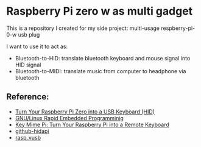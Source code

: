 # Raspberry Pi zero w as multi gadget

This is a repository I created for my side project: multi-usage respberry-pi-0-w usb plug

I want to use it to act as:

* Bluetooth-to-HID: translate bluetooth keyboard and mouse signal into HID signal
* Bluetooth-to-MIDI: translate music from computer to headphone via bluetooth

## Reference:

* [Turn Your Raspberry Pi Zero into a USB Keyboard (HID)](https://randomnerdtutorials.com/raspberry-pi-zero-usb-keyboard-hid/)
* [GNU/Linux Rapid Embedded Programminig](https://learning.oreilly.com/library/view/gnulinux-rapid-embedded/9781786461803)
* [Key Mime Pi: Turn Your Raspberry Pi into a Remote Keyboard](https://mtlynch.io/key-mime-pi/)
* [github-hidapi](https://github.com/libusb/hidapi)
* [rasp_vusb](https://github.com/stjeong/rasp_vusb)

